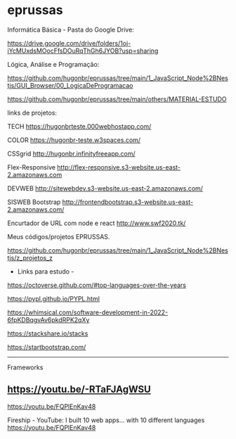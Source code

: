 # eprussas

Informática Básica - Pasta do Google Drive:

https://drive.google.com/drive/folders/1oj-iYcMUxdsMOocFfsDOuRqThGh6JYOB?usp=sharing

Lógica, Análise e Programação:

https://github.com/hugonbr/eprussas/tree/main/1_JavaScript_Node%2BNestjs/GUI_Browser/00_LogicaDeProgramacao

https://github.com/hugonbr/eprussas/tree/main/others/MATERIAL-ESTUDO

links de projetos:

TECH
https://hugonbrteste.000webhostapp.com/

COLOR
https://hugonbr-teste.w3spaces.com/

CSSgrid
http://hugonbr.infinityfreeapp.com/

Flex-Responsive
http://flex-responsive.s3-website.us-east-2.amazonaws.com

DEVWEB
http://sitewebdev.s3-website.us-east-2.amazonaws.com/

SISWEB Bootstrap
http://frontendbootstrap.s3-website.us-east-2.amazonaws.com/

Encurtador de URL com node e react
http://www.swf2020.tk/

Meus códigos/projetos EPRUSSAS.

https://github.com/hugonbr/eprussas/tree/main/1_JavaScript_Node%2BNestjs/z_projetos_z

- Links para estudo -

https://octoverse.github.com/#top-languages-over-the-years

https://pypl.github.io/PYPL.html

https://whimsical.com/software-development-in-2022-6fpKDBqgvAv6pkdRPK2qXy

https://stackshare.io/stacks

https://startbootstrap.com/

---------------------------
Frameworks

https://youtu.be/-RTaFJAgWSU
---------------------------

https://youtu.be/FQPlEnKav48

Fireship - YouTube: 
I built 10 web apps... with 10 different languages
https://youtu.be/FQPlEnKav48

